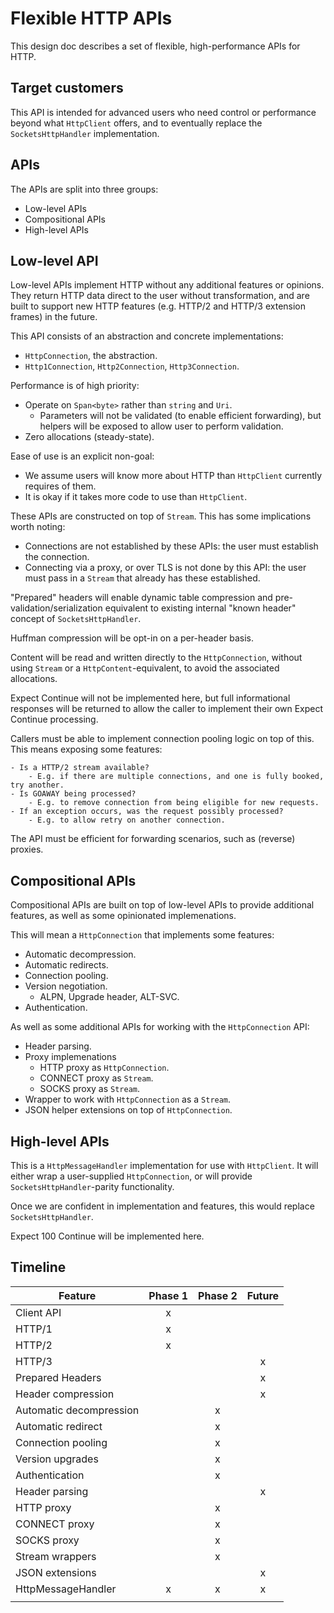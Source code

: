 # Flexible HTTP APIs

This design doc describes a set of flexible, high-performance APIs for HTTP.

## Target customers

This API is intended for advanced users who need control or performance beyond what `HttpClient` offers, and to eventually replace the `SocketsHttpHandler` implementation.

## APIs

The APIs are split into three groups:

- Low-level APIs
- Compositional APIs
- High-level APIs

## Low-level API

Low-level APIs implement HTTP without any additional features or opinions. They return HTTP data direct to the user without transformation, and are built to support new HTTP features (e.g. HTTP/2 and HTTP/3 extension frames) in the future.

This API consists of an abstraction and concrete implementations:

- `HttpConnection`, the abstraction.
- `Http1Connection`, `Http2Connection`, `Http3Connection`.

Performance is of high priority:

- Operate on `Span<byte>` rather than `string` and `Uri`.
    - Parameters will not be validated (to enable efficient forwarding), but helpers will be exposed to allow user to perform validation.
- Zero allocations (steady-state).

Ease of use is an explicit non-goal:

- We assume users will know more about HTTP than `HttpClient` currently requires of them.
- It is okay if it takes more code to use than `HttpClient`.

These APIs are constructed on top of `Stream`. This has some implications worth noting:

- Connections are not established by these APIs: the user must establish the connection.
- Connecting via a proxy, or over TLS is not done by this API: the user must pass in a `Stream` that already has these established.

"Prepared" headers will enable dynamic table compression and pre-validation/serialization equivalent to existing internal "known header" concept of `SocketsHttpHandler`.

Huffman compression will be opt-in on a per-header basis.

Content will be read and written directly to the `HttpConnection`, without using `Stream` or a `HttpContent`-equivalent, to avoid the associated allocations.

Expect Continue will not be implemented here, but full informational responses will be returned to allow the caller to implement their own Expect Continue processing.

Callers must be able to implement connection pooling logic on top of this. This means exposing some features:

    - Is a HTTP/2 stream available?
        - E.g. if there are multiple connections, and one is fully booked, try another.
    - Is GOAWAY being processed?
        - E.g. to remove connection from being eligible for new requests.
    - If an exception occurs, was the request possibly processed?
        - E.g. to allow retry on another connection.

The API must be efficient for forwarding scenarios, such as (reverse) proxies.

## Compositional APIs

Compositional APIs are built on top of low-level APIs to provide additional features, as well as some opinionated implemenations.

This will mean a `HttpConnection` that implements some features:

- Automatic decompression.
- Automatic redirects.
- Connection pooling.
- Version negotiation.
    - ALPN, Upgrade header, ALT-SVC.
- Authentication.

As well as some additional APIs for working with the `HttpConnection` API:

- Header parsing.
- Proxy implemenations
    - HTTP proxy as `HttpConnection`.
    - CONNECT proxy as `Stream`.
    - SOCKS proxy as `Stream`.
- Wrapper to work with `HttpConnection` as a `Stream`.
- JSON helper extensions on top of `HttpConnection`.

## High-level APIs

This is a `HttpMessageHandler` implementation for use with `HttpClient`. It will either wrap a user-supplied `HttpConnection`, or will provide `SocketsHttpHandler`-parity functionality.

Once we are confident in implementation and features, this would replace `SocketsHttpHandler`.

Expect 100 Continue will be implemented here.

## Timeline

| Feature                 | Phase 1 | Phase 2 | Future |
| ----------------------- | :-----: | :-----: | :----: |
| Client API              | x       |         |        |
| HTTP/1                  | x       |         |        |
| HTTP/2                  | x       |         |        |
| HTTP/3                  |         |         | x      |
| Prepared Headers        |         |         | x      |
| Header compression      |         |         | x      |
| Automatic decompression |         | x       |        |
| Automatic redirect      |         | x       |        |
| Connection pooling      |         | x       |        |
| Version upgrades        |         | x       |        |
| Authentication          |         | x       |        |
| Header parsing          |         |         | x      |
| HTTP proxy              |         | x       |        |
| CONNECT proxy           |         | x       |        |
| SOCKS proxy             |         | x       |        |
| Stream wrappers         |         | x       |        |
| JSON extensions         |         |         | x      |
| HttpMessageHandler      | x       | x       | x      |
|                         |         |         |        |
